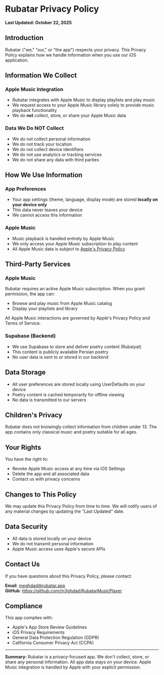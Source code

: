# Rubatar Privacy Policy

**Last Updated: October 22, 2025**

## Introduction

Rubatar ("we," "our," or "the app") respects your privacy. This Privacy Policy explains how we handle information when you use our iOS application.

## Information We Collect

### Apple Music Integration
- Rubatar integrates with Apple Music to display playlists and play music
- We request access to your Apple Music library solely to provide music playback functionality
- We do **not** collect, store, or share your Apple Music data

### Data We Do NOT Collect
- We do not collect personal information
- We do not track your location
- We do not collect device identifiers
- We do not use analytics or tracking services
- We do not share any data with third parties

## How We Use Information

### App Preferences
- Your app settings (theme, language, display mode) are stored **locally on your device only**
- This data never leaves your device
- We cannot access this information

### Apple Music
- Music playback is handled entirely by Apple Music
- We only access your Apple Music subscription to play content
- All Apple Music data is subject to [Apple's Privacy Policy](https://www.apple.com/legal/privacy/)

## Third-Party Services

### Apple Music
Rubatar requires an active Apple Music subscription. When you grant permission, the app can:
- Browse and play music from Apple Music catalog
- Display your playlists and library

All Apple Music interactions are governed by Apple's Privacy Policy and Terms of Service.

### Supabase (Backend)
- We use Supabase to store and deliver poetry content (Rubaiyat)
- This content is publicly available Persian poetry
- No user data is sent to or stored in our backend

## Data Storage

- All user preferences are stored locally using UserDefaults on your device
- Poetry content is cached temporarily for offline viewing
- No data is transmitted to our servers

## Children's Privacy

Rubatar does not knowingly collect information from children under 13. The app contains only classical music and poetry suitable for all ages.

## Your Rights

You have the right to:
- Revoke Apple Music access at any time via iOS Settings
- Delete the app and all associated data
- Contact us with privacy concerns

## Changes to This Policy

We may update this Privacy Policy from time to time. We will notify users of any material changes by updating the "Last Updated" date.

## Data Security

- All data is stored locally on your device
- We do not transmit personal information
- Apple Music access uses Apple's secure APIs

## Contact Us

If you have questions about this Privacy Policy, please contact:

**Email**: meghdad@rubatar.app  
**GitHub**: https://github.com/m3ghdad/RubatarMusicPlayer

## Compliance

This app complies with:
- Apple's App Store Review Guidelines
- iOS Privacy Requirements
- General Data Protection Regulation (GDPR)
- California Consumer Privacy Act (CCPA)

---

**Summary:**
Rubatar is a privacy-focused app. We don't collect, store, or share any personal information. All app data stays on your device. Apple Music integration is handled by Apple with your explicit permission.


